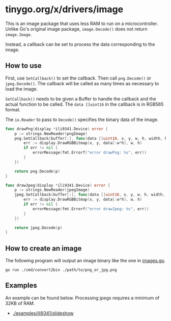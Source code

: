 # tinygo.org/x/drivers/image

This is an image package that uses less RAM to run on a microcontroller.
Unlike Go's original image package, `image.Decode()` does not return `image.Image`.

Instead, a callback can be set to process the data corresponding to the image.

## How to use

First, use `SetCallback()` to set the callback.
Then call `png.Decode()` or `jpeg.Decode()`.
The callback will be called as many times as necessary to load the image.

`SetCallback()` needs to be given a Buffer to handle the callback and the actual function to be called.
The `data []uint16` in the callback is in RGB565 format.

The `io.Reader` to pass to `Decode()` specifies the binary data of the image.

```go
func drawPng(display *ili9341.Device) error {
	p := strings.NewReader(pngImage)
	png.SetCallback(buffer[:], func(data []uint16, x, y, w, h, width, height int16) {
		err := display.DrawRGBBitmap(x, y, data[:w*h], w, h)
		if err != nil {
			errorMessage(fmt.Errorf("error drawPng: %s", err))
		}
	})

	return png.Decode(p)
}
```

```go
func drawJpeg(display *ili9341.Device) error {
	p := strings.NewReader(jpegImage)
	jpeg.SetCallback(buffer[:], func(data []uint16, x, y, w, h, width, height int16) {
		err := display.DrawRGBBitmap(x, y, data[:w*h], w, h)
		if err != nil {
			errorMessage(fmt.Errorf("error drawJpeg: %s", err))
		}
	})

	return jpeg.Decode(p)
}
```

## How to create an image

The following program will output an image binary like the one in [images.go](./examples/ili9341/slideshow/images.go).  

```
go run ./cmd/convert2bin ./path/to/png_or_jpg.png
```

## Examples

An example can be found below.
Processing jpegs requires a minimum of 32KB of RAM.

* [./examples/ili9341/slideshow](./examples/ili9341/slideshow)
